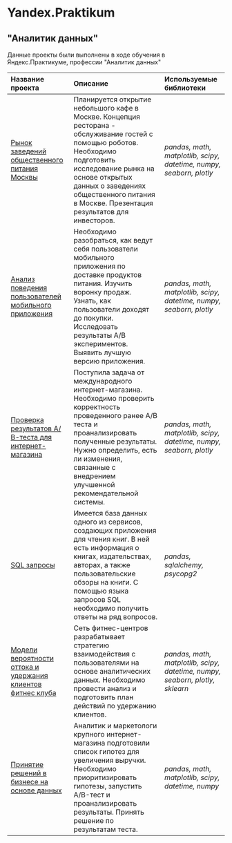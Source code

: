 # Yandex.Praktikum
## "Аналитик данных"

Данные проекты были выполнены в ходе обучения в Яндекс.Практикуме, профессии "Аналитик данных"

| Название проекта | Описание | Используемые библиотеки | 
| :---------------------- | :---------------------- | :---------------------- |
| [Рынок заведений общественного питания Москвы](Food_market_analysis) | Планируется открытие небольшого кафе в Москве. Концепция ресторана - обслуживание гостей с помощью роботов. Необходимо подготовить исследование рынка на основе открытых данных о заведениях общественного питания в Москве. Презентация результатов для инвесторов.| *pandas, math, matplotlib, scipy, datetime, numpy, seaborn, plotly* |
| [Анализ поведения пользователей мобильного приложения](AB_tests) | Необходимо разобраться, как ведут себя пользователи мобильного приложения по доставке продуктов питания. Изучить воронку продаж. Узнать, как пользователи доходят до покупки. Исследовать результаты А/В экспериментов. Выявить лучшую версию приложения.| *pandas, math, matplotlib, scipy, datetime, numpy, seaborn, plotly* |
| [Проверка результатов А/В-теста для интернет-магазина](AB_tests_e_commerce) | Поступила задача от международного интернет-магазина. Необходимо проверить корректность проведенного ранее А/В теста и проанализировать полученные результаты. Нужно определить, есть ли изменения, связанные с внедрением улучшенной рекомендательной системы.| *pandas, math, matplotlib, scipy, datetime, numpy, seaborn, plotly* |
| [SQL запросы](SQL_requests) | Имеется база данных одного из сервисов, создающих приложения для чтения книг. В ней есть информация о книгах, издательствах, авторах, а также пользовательские обзоры на книги. C помощью языка запросов SQL необходимо получить ответы на ряд вопросов.| *pandas, sqlalchemy, psycopg2* |
| [Модели вероятности оттока и удержания клиентов фитнес клуба](Predictive_customer_churn_model) | Сеть фитнес-центров разрабатывает стратегию взаимодействия с пользователями на основе аналитических данных. Необходимо провести анализ и подготовить план действий по удержанию клиентов.| *pandas, math, matplotlib, scipy, datetime, numpy, seaborn, plotly, sklearn* |
| [Принятие решений в бизнесе на основе данных](Predictive_customer_churn_model) | Аналитик и маркетологи крупного интернет-магазина подготовили список гипотез для увеличения выручки. Необходимо приоритизировать гипотезы, запустить A/B-тест и проанализировать результаты. Принять решение по результатам теста.| *pandas, math, matplotlib, scipy, datetime, numpy* |
